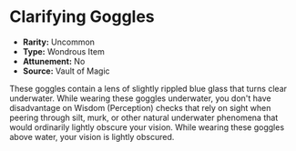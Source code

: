 # Clarifying Goggles

- **Rarity:** Uncommon
- **Type:** Wondrous Item
- **Attunement:** No
- **Source:** Vault of Magic

These goggles contain a lens of slightly rippled blue glass that turns clear underwater. While wearing these goggles underwater, you don't have disadvantage on Wisdom (Perception) checks that rely on sight when peering through silt, murk, or other natural underwater phenomena that would ordinarily lightly obscure your vision. While wearing these goggles above water, your vision is lightly obscured.
